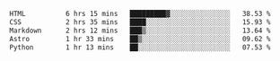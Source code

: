 <!--START_SECTION:waka-->

```txt
HTML          6 hrs 15 mins   █████████▓░░░░░░░░░░░░░░░   38.53 %
CSS           2 hrs 35 mins   ████░░░░░░░░░░░░░░░░░░░░░   15.93 %
Markdown      2 hrs 12 mins   ███▒░░░░░░░░░░░░░░░░░░░░░   13.64 %
Astro         1 hr 33 mins    ██▒░░░░░░░░░░░░░░░░░░░░░░   09.62 %
Python        1 hr 13 mins    ██░░░░░░░░░░░░░░░░░░░░░░░   07.53 %
```

<!--END_SECTION:waka-->
